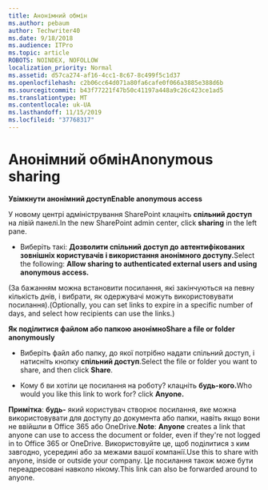 ```yaml
---
title: Анонімний обмін
ms.author: pebaum
author: Techwriter40
ms.date: 9/18/2018
ms.audience: ITPro
ms.topic: article
ROBOTS: NOINDEX, NOFOLLOW
localization_priority: Normal
ms.assetid: d57ca274-af16-4cc1-8c67-8c499f5c1d37
ms.openlocfilehash: c2b06cc64d071a80fa6cafe0f066a3885e388d6b
ms.sourcegitcommit: b43f77221f47b50c41197a448a9c26c423ce1ad5
ms.translationtype: MT
ms.contentlocale: uk-UA
ms.lasthandoff: 11/15/2019
ms.locfileid: "37768317"
---
```

# <a name="anonymous-sharing"></a><span data-ttu-id="4a0f3-102">Анонімний обмін</span><span class="sxs-lookup"><span data-stu-id="4a0f3-102">Anonymous sharing</span></span>

 <span data-ttu-id="4a0f3-103">**Увімкнути анонімний доступ**</span><span class="sxs-lookup"><span data-stu-id="4a0f3-103">**Enable anonymous access**</span></span>
  
<span data-ttu-id="4a0f3-104">У новому центрі адміністрування SharePoint клацніть **спільний доступ** на лівій панелі.</span><span class="sxs-lookup"><span data-stu-id="4a0f3-104">In the new SharePoint admin center, click **sharing** in the left pane.</span></span> 
  
- <span data-ttu-id="4a0f3-105">Виберіть такі: **Дозволити спільний доступ до автентифікованих зовнішніх користувачів і використання анонімного доступу.**</span><span class="sxs-lookup"><span data-stu-id="4a0f3-105">Select the following: **Allow sharing to authenticated external users and using anonymous access.**</span></span>
  
<span data-ttu-id="4a0f3-106">(За бажанням можна встановити посилання, які закінчуються на певну кількість днів, і вибрати, як одержувачі можуть використовувати посилання).</span><span class="sxs-lookup"><span data-stu-id="4a0f3-106">(Optionally, you can set links to expire in a specific number of days, and select how recipients can use the links.)</span></span>
    
 <span data-ttu-id="4a0f3-107">**Як поділитися файлом або папкою анонімно**</span><span class="sxs-lookup"><span data-stu-id="4a0f3-107">**Share a file or folder anonymously**</span></span>
  
- <span data-ttu-id="4a0f3-108">Виберіть файл або папку, до якої потрібно надати спільний доступ, і натисніть кнопку **спільний доступ**.</span><span class="sxs-lookup"><span data-stu-id="4a0f3-108">Select the file or folder you want to share, and then click **Share**.</span></span> 
    
- <span data-ttu-id="4a0f3-109">Кому б ви хотіли це посилання на роботу? клацніть **будь-кого.**</span><span class="sxs-lookup"><span data-stu-id="4a0f3-109">Who would you like this link to work for? click **Anyone.**</span></span>
  
 <span data-ttu-id="4a0f3-110">**Примітка**: **будь-** який користувач створює посилання, яке можна використовувати для доступу до документа або папки, навіть якщо вони не ввійшли в Office 365 або OneDrive.</span><span class="sxs-lookup"><span data-stu-id="4a0f3-110">**Note**: **Anyone** creates a link that anyone can use to access the document or folder, even if they're not logged in to Office 365 or OneDrive.</span></span> <span data-ttu-id="4a0f3-111">Використовуйте це, щоб поділитися з ким завгодно, усередині або за межами вашої компанії.</span><span class="sxs-lookup"><span data-stu-id="4a0f3-111">Use this to share with anyone, inside or outside your company.</span></span> <span data-ttu-id="4a0f3-112">Це посилання також може бути переадресовані навколо нікому.</span><span class="sxs-lookup"><span data-stu-id="4a0f3-112">This link can also be forwarded around to anyone.</span></span> 
    

